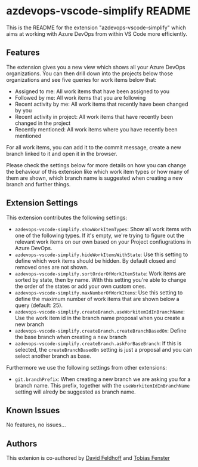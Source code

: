 # azdevops-vscode-simplify README

This is the README for the extension "azdevops-vscode-simplify" which aims at working with Azure DevOps from within VS Code more efficiently. 

## Features

The extension gives you a new view which shows all your Azure DevOps organizations. You can then drill down into the projects below those organizations and see five queries for work items below that:

- Assigned to me: All work items that have been assigned to you
- Followed by me: All work items that you are following
- Recent activity by me: All work items that recently have been changed by you
- Recent activity in project: All work items that have recently been changed in the project
- Recently mentioned: All work items where you have recently been mentioned

For all work items, you can add it to the commit message, create a new branch linked to it and open it in the browser.

Please check the settings below for more details on how you can change the behaviour of this extension like which work item types or how many of them are shown, which branch name is suggested when creating a new branch and further things.

## Extension Settings

This extension contributes the following settings:

* `azdevops-vscode-simplify.showWorkItemTypes`: Show all work items with one of the following types. If it's empty, we're trying to figure out the relevant work items on our own based on your Project confiugrations in Azure DevOps.
* `azdevops-vscode-simplify.hideWorkItemsWithState`: Use this setting to define which work items should be hidden. By default closed and removed ones are not shown.
* `azdevops-vscode-simplify.sortOrderOfWorkItemState`: Work items are sorted by state, then by name. With this setting you're able to change the order of the states or add your own custom ones.
* `azdevops-vscode-simplify.maxNumberOfWorkItems`: Use this setting to define the maximum number of work items that are shown below a query (default: 25).
* `azdevops-vscode-simplify.createBranch.useWorkitemIdInBranchName`: Use the work item id in the branch name proposal when you create a new branch
* `azdevops-vscode-simplify.createBranch.createBranchBasedOn`: Define the base branch when creating a new branch
* `azdevops-vscode-simplify.createBranch.askForBaseBranch`: If this is selected, the `createBranchBasedOn` setting is just a proposal and you can select another branch as base.

Furthermore we use the following settings from other extensions:

* `git.branchPrefix`: When creating a new branch we are asking you for a branch name. This prefix, together with the `useWorkitemIdInBranchName` setting will alredy be suggested as branch name.

## Known Issues

No features, no issues...

## Authors

This extenion is co-authored by [David Feldhoff](https://twitter.com/feldhoffdavid) and [Tobias Fenster](https://tobiasfenster.io)